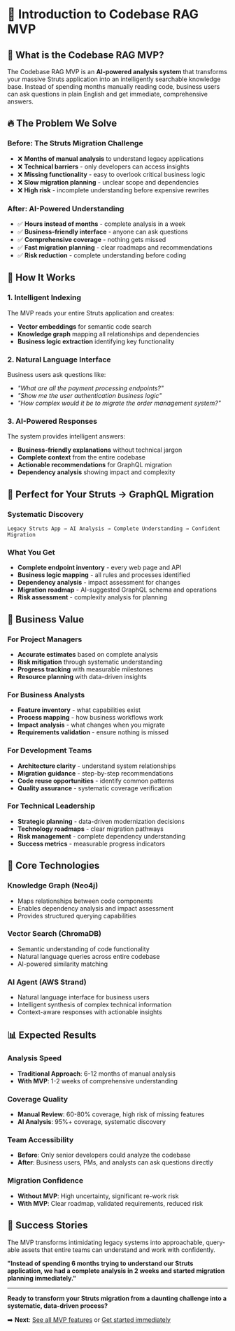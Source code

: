 # 📖 Introduction to Codebase RAG MVP

## 🎯 **What is the Codebase RAG MVP?**

The Codebase RAG MVP is an **AI-powered analysis system** that transforms your massive Struts application into an intelligently searchable knowledge base. Instead of spending months manually reading code, business users can ask questions in plain English and get immediate, comprehensive answers.

## 🔥 **The Problem We Solve**

### **Before: The Struts Migration Challenge**
- ❌ **Months of manual analysis** to understand legacy applications
- ❌ **Technical barriers** - only developers can access insights  
- ❌ **Missing functionality** - easy to overlook critical business logic
- ❌ **Slow migration planning** - unclear scope and dependencies
- ❌ **High risk** - incomplete understanding before expensive rewrites

### **After: AI-Powered Understanding**
- ✅ **Hours instead of months** - complete analysis in a week
- ✅ **Business-friendly interface** - anyone can ask questions
- ✅ **Comprehensive coverage** - nothing gets missed
- ✅ **Fast migration planning** - clear roadmaps and recommendations
- ✅ **Risk reduction** - complete understanding before coding

## 🚀 **How It Works**

### **1. Intelligent Indexing**
The MVP reads your entire Struts application and creates:
- **Vector embeddings** for semantic code search
- **Knowledge graph** mapping all relationships and dependencies
- **Business logic extraction** identifying key functionality

### **2. Natural Language Interface**
Business users ask questions like:
- *"What are all the payment processing endpoints?"*
- *"Show me the user authentication business logic"*
- *"How complex would it be to migrate the order management system?"*

### **3. AI-Powered Responses**
The system provides intelligent answers:
- **Business-friendly explanations** without technical jargon
- **Complete context** from the entire codebase
- **Actionable recommendations** for GraphQL migration
- **Dependency analysis** showing impact and complexity

## 🎯 **Perfect for Your Struts → GraphQL Migration**

### **Systematic Discovery**
```
Legacy Struts App → AI Analysis → Complete Understanding → Confident Migration
```

### **What You Get**
- **Complete endpoint inventory** - every web page and API
- **Business logic mapping** - all rules and processes identified
- **Dependency analysis** - impact assessment for changes
- **Migration roadmap** - AI-suggested GraphQL schema and operations
- **Risk assessment** - complexity analysis for planning

## 💼 **Business Value**

### **For Project Managers**
- **Accurate estimates** based on complete analysis
- **Risk mitigation** through systematic understanding
- **Progress tracking** with measurable milestones
- **Resource planning** with data-driven insights

### **For Business Analysts**
- **Feature inventory** - what capabilities exist
- **Process mapping** - how business workflows work
- **Impact analysis** - what changes when you migrate
- **Requirements validation** - ensure nothing is missed

### **For Development Teams**
- **Architecture clarity** - understand system relationships
- **Migration guidance** - step-by-step recommendations  
- **Code reuse opportunities** - identify common patterns
- **Quality assurance** - systematic coverage verification

### **For Technical Leadership**
- **Strategic planning** - data-driven modernization decisions
- **Technology roadmaps** - clear migration pathways
- **Risk management** - complete dependency understanding
- **Success metrics** - measurable progress indicators

## 🔧 **Core Technologies**

### **Knowledge Graph (Neo4j)**
- Maps relationships between code components
- Enables dependency analysis and impact assessment
- Provides structured querying capabilities

### **Vector Search (ChromaDB)**  
- Semantic understanding of code functionality
- Natural language queries across entire codebase
- AI-powered similarity matching

### **AI Agent (AWS Strand)**
- Natural language interface for business users
- Intelligent synthesis of complex technical information
- Context-aware responses with actionable insights

## 📊 **Expected Results**

### **Analysis Speed**
- **Traditional Approach**: 6-12 months of manual analysis
- **With MVP**: 1-2 weeks of comprehensive understanding

### **Coverage Quality**
- **Manual Review**: 60-80% coverage, high risk of missing features
- **AI Analysis**: 95%+ coverage, systematic discovery

### **Team Accessibility**
- **Before**: Only senior developers could analyze the codebase
- **After**: Business users, PMs, and analysts can ask questions directly

### **Migration Confidence**
- **Without MVP**: High uncertainty, significant re-work risk
- **With MVP**: Clear roadmap, validated requirements, reduced risk

## 🎉 **Success Stories**

The MVP transforms intimidating legacy systems into approachable, query-able assets that entire teams can understand and work with confidently.

**"Instead of spending 6 months trying to understand our Struts application, we had a complete analysis in 2 weeks and started migration planning immediately."**

---

**Ready to transform your Struts migration from a daunting challenge into a systematic, data-driven process?**

➡️ **Next**: [See all MVP features](features.md) or [Get started immediately](../QUICKSTART.md)